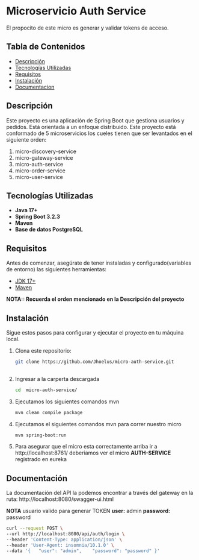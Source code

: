 # Microservicio Auth Service

El propocito de este micro es generar y validar tokens de acceso.

## Tabla de Contenidos

- [Descripción](#descripción)
- [Tecnologías Utilizadas](#tecnologías-utilizadas)
- [Requisitos](#requisitos)
- [Instalación](#instalación)
- [Documentacion](#Documentacion)

## Descripción

Este proyecto es una aplicación de Spring Boot que gestiona usuarios y pedidos.
Está orientada a un enfoque distribuido. 
Este proyecto está conformado de 5 microservicios los cueles tienen 
que ser levantados en el siguiente orden:
1. micro-discovery-service
2. micro-gateway-service
3. micro-auth-service
4. micro-order-service
5. micro-user-service

## Tecnologías Utilizadas

- **Java 17+**
- **Spring Boot 3.2.3**
- **Maven**
- **Base de datos PostgreSQL**

## Requisitos

Antes de comenzar, asegúrate de tener instaladas y configurado(variables de entorno) las siguientes herramientas:

- [JDK 17+](https://www.oracle.com/java/technologies/javase/jdk17-archive-downloads.html)
- [Maven](https://maven.apache.org/)

**NOTA:: Recuerda el orden mencionado en la Descripción del proyecto**

## Instalación

Sigue estos pasos para configurar y ejecutar el proyecto en tu máquina local.

1. Clona este repositorio:

   ```bash
   git clone https://github.com/Jhoelus/micro-auth-service.git
    
2. Ingresar a la carperta descargada
    ```bash
    cd  micro-auth-service/
   
3. Ejecutamos los siguientes comandos mvn
    ```bash
    mvn clean compile package
 
4. Ejecutamos el siguientes comandos mvn para correr nuestro micro
    ```bash
    mvn spring-boot:run
    
5. Para asegurar que el micro esta correctamente arriba ir a http://localhost:8761/
   deberiamos ver el micro **AUTH-SERVICE** registrado en eureka

## Documentación
La documentación del API la podemos encontrar a través del gateway en la ruta:
http://localhost:8080/swagger-ui.html

**NOTA** usuario valido para generar TOKEN
**user:** admin
**password:** password

```bash
curl --request POST \
--url http://localhost:8080/api/auth/login \
--header 'Content-Type: application/json' \
--header 'User-Agent: insomnia/10.1.0' \
--data '{ 	"user": "admin", 	"password": "password" }'
